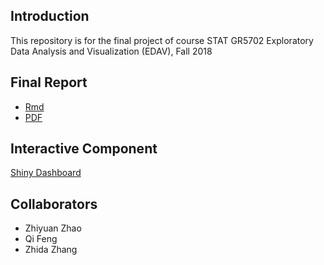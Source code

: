 ## Introduction
This repository is for the final project of course
	STAT GR5702 Exploratory Data Analysis and Visualization (EDAV), Fall 2018

## Final Report
- [Rmd](https://github.com/ZhangZhida/EDAV_FinalProject/blob/master/FinalReport.Rmd)
- [PDF](https://github.com/ZhangZhida/EDAV_FinalProject/blob/master/FinalReport.pdf)
	

## Interactive Component
[Shiny Dashboard](https://yourbestcollegechoice.shinyapps.io/final_proj/)

## Collaborators
- Zhiyuan Zhao
- Qi Feng
- Zhida Zhang

